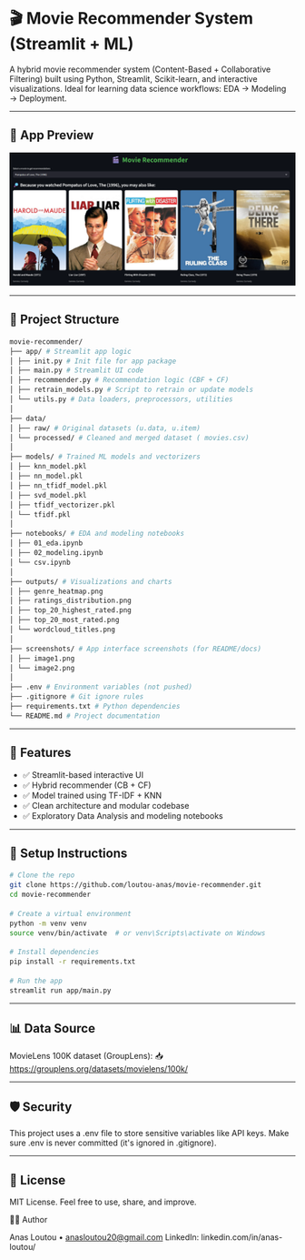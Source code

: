 # 🎬 Movie Recommender System (Streamlit + ML)

A hybrid movie recommender system (Content-Based + Collaborative Filtering) built using Python, Streamlit, Scikit-learn, and interactive visualizations. Ideal for learning data science workflows: EDA → Modeling → Deployment.

---

## 📸 App Preview

![App Screenshot](screenshots/image1.png)

---

## 📁 Project Structure

```bash
movie-recommender/
├── app/ # Streamlit app logic
│ ├── init.py # Init file for app package
│ ├── main.py # Streamlit UI code
│ ├── recommender.py # Recommendation logic (CBF + CF)
│ ├── retrain_models.py # Script to retrain or update models
│ └── utils.py # Data loaders, preprocessors, utilities
│
├── data/
│ ├── raw/ # Original datasets (u.data, u.item)
│ └── processed/ # Cleaned and merged dataset ( movies.csv)
│
├── models/ # Trained ML models and vectorizers
│ ├── knn_model.pkl
│ ├── nn_model.pkl
│ ├── nn_tfidf_model.pkl
│ ├── svd_model.pkl
│ ├── tfidf_vectorizer.pkl
│ └── tfidf.pkl
│
├── notebooks/ # EDA and modeling notebooks
│ ├── 01_eda.ipynb
│ ├── 02_modeling.ipynb
│ └── csv.ipynb
│
├── outputs/ # Visualizations and charts
│ ├── genre_heatmap.png
│ ├── ratings_distribution.png
│ ├── top_20_highest_rated.png
│ ├── top_20_most_rated.png
│ └── wordcloud_titles.png
│
├── screenshots/ # App interface screenshots (for README/docs)
│ ├── image1.png
│ └── image2.png
│
├── .env # Environment variables (not pushed)
├── .gitignore # Git ignore rules
├── requirements.txt # Python dependencies
└── README.md # Project documentation
```

---

## 🚀 Features

- ✅ Streamlit-based interactive UI
- ✅ Hybrid recommender (CB + CF)
- ✅ Model trained using TF-IDF + KNN
- ✅ Clean architecture and modular codebase
- ✅ Exploratory Data Analysis and modeling notebooks

---

## 🔧 Setup Instructions

```bash
# Clone the repo
git clone https://github.com/loutou-anas/movie-recommender.git
cd movie-recommender

# Create a virtual environment
python -m venv venv
source venv/bin/activate  # or venv\Scripts\activate on Windows

# Install dependencies
pip install -r requirements.txt

# Run the app
streamlit run app/main.py
```

---

## 📊 Data Source

MovieLens 100K dataset (GroupLens):
📥 https://grouplens.org/datasets/movielens/100k/

---

## 🛡️ Security

This project uses a .env file to store sensitive variables like API keys. Make sure .env is never committed (it's ignored in .gitignore).

---

## 📘 License

MIT License. Feel free to use, share, and improve.

👨‍💻 Author

Anas Loutou • anasloutou20@gmail.com
LinkedIn: linkedin.com/in/anas-loutou/
